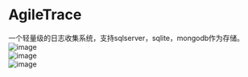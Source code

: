 # AgileTrace
一个轻量级的日志收集系统，支持sqlserver，sqlite，mongodb作为存储。
![image](https://github.com/kklldog/kklldog.github.io/blob/master/images/TIM%E6%88%AA%E5%9B%BE20180419152727.png)  
![image](https://github.com/kklldog/kklldog.github.io/blob/master/images/TIM%E6%88%AA%E5%9B%BE20180419152818.png)  
![image](https://github.com/kklldog/kklldog.github.io/blob/master/images/TIM%E6%88%AA%E5%9B%BE20180419152835.png)  
